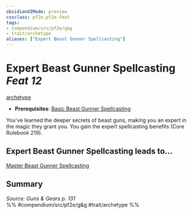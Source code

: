 ```yaml
---
obsidianUIMode: preview
cssclass: pf2e,pf2e-feat
tags:
- compendium/src/pf2e/g&g
- trait/archetype
aliases: ["Expert Beast Gunner Spellcasting"]
---
```

# Expert Beast Gunner Spellcasting  *Feat 12*  
[archetype](../../Rules/traits/archetype.md)  

- **Prerequisites**: [Basic Beast Gunner Spellcasting](basic-beast-gunner-spellcasting-g-g.md)

You've learned the deeper secrets of beast guns, making you an expert in the magic they grant you. You gain the expert spellcasting benefits (Core Rulebook 219).

## Expert Beast Gunner Spellcasting leads to...

[Master Beast Gunner Spellcasting](master-beast-gunner-spellcasting-g-g.md)

## Summary

*Source: Guns & Gears p. 131*  
%% #compendium/src/pf2e/g&g #trait/archetype %%